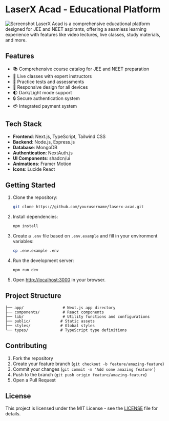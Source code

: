 # LaserX Acad - Educational Platform
![Screenshot]([https://github.com/ayushgupta9906/LaserX-Acad/blob/main/Screenshot%202025-02-25%20173040.png])
LaserX Acad is a comprehensive educational platform designed for JEE and NEET aspirants, offering a seamless learning experience with features like video lectures, live classes, study materials, and more.

## Features

- 📚 Comprehensive course catalog for JEE and NEET preparation
- 🎥 Live classes with expert instructors
- 📝 Practice tests and assessments
- 📱 Responsive design for all devices
- 🌓 Dark/Light mode support
- 🔒 Secure authentication system
- 💳 Integrated payment system

## Tech Stack

- **Frontend**: Next.js, TypeScript, Tailwind CSS
- **Backend**: Node.js, Express.js
- **Database**: MongoDB
- **Authentication**: NextAuth.js
- **UI Components**: shadcn/ui
- **Animations**: Framer Motion
- **Icons**: Lucide React

## Getting Started

1. Clone the repository:
   ```bash
   git clone https://github.com/yourusername/laserx-acad.git
   ```

2. Install dependencies:
   ```bash
   npm install
   ```

3. Create a `.env` file based on `.env.example` and fill in your environment variables:
   ```bash
   cp .env.example .env
   ```

4. Run the development server:
   ```bash
   npm run dev
   ```

5. Open [http://localhost:3000](http://localhost:3000) in your browser.

## Project Structure

```
├── app/                 # Next.js app directory
├── components/          # React components
├── lib/                 # Utility functions and configurations
├── public/             # Static assets
├── styles/             # Global styles
└── types/              # TypeScript type definitions
```

## Contributing

1. Fork the repository
2. Create your feature branch (`git checkout -b feature/amazing-feature`)
3. Commit your changes (`git commit -m 'Add some amazing feature'`)
4. Push to the branch (`git push origin feature/amazing-feature`)
5. Open a Pull Request

## License

This project is licensed under the MIT License - see the [LICENSE](LICENSE) file for details.
